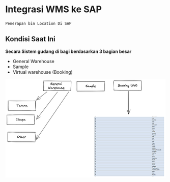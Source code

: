 # Integrasi WMS ke SAP 
    Penerapan bin Location Di SAP



## Kondisi Saat Ini

**Secara Sistem gudang di bagi berdasarkan 3 bagian besar**
   * General Warehouse 
   * Sample
   * Virtual warehouse (Booking)


![Schema WMS 1](img/wms01.excalidraw.png)